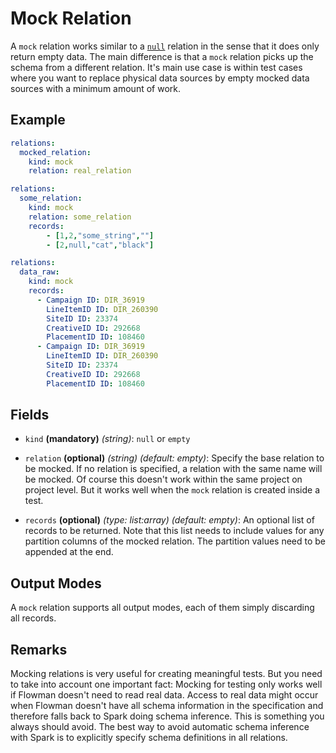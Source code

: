 # Mock Relation

A `mock` relation works similar to a [`null`](empty.md) relation in the sense that it does only return empty data.
The main difference is that a `mock` relation picks up the schema from a different relation. It's main use case is
within test cases where you want to replace physical data sources by empty mocked data sources with a minimum amount
of work.

## Example
```yaml
relations:
  mocked_relation:
    kind: mock
    relation: real_relation
```

```yaml
relations:
  some_relation:
    kind: mock
    relation: some_relation
    records:
        - [1,2,"some_string",""]
        - [2,null,"cat","black"]
```

```yaml
relations:
  data_raw:
    kind: mock
    records:
      - Campaign ID: DIR_36919
        LineItemID ID: DIR_260390
        SiteID ID: 23374
        CreativeID ID: 292668
        PlacementID ID: 108460
      - Campaign ID: DIR_36919
        LineItemID ID: DIR_260390
        SiteID ID: 23374
        CreativeID ID: 292668
        PlacementID ID: 108460
```

## Fields
* `kind` **(mandatory)** *(string)*: `null` or `empty`

* `relation` **(optional)** *(string)* *(default: empty)*:
  Specify the base relation to be mocked. If no relation is specified, a relation with the same name will be mocked.
  Of course this doesn't work within the same project on project level. But it works well when the `mock` relation
  is created inside a test.

* `records` **(optional)** *(type: list:array)* *(default: empty)*:
  An optional list of records to be returned. Note that this list needs to include values for any partition columns
  of the mocked relation. The partition values need to be appended at the end.


## Output Modes
A `mock` relation supports all output modes, each of them simply discarding all records.


## Remarks

Mocking relations is very useful for creating meaningful tests. But you need to take into account one important fact:
Mocking for testing only works well if Flowman doesn't need to read real data. Access to real data might occur when
Flowman doesn't have all schema information in the specification and therefore falls back to Spark doing schema
inference. This is something you always should avoid. The best way to avoid automatic schema inference with Spark
is to explicitly specify schema definitions in all relations.
